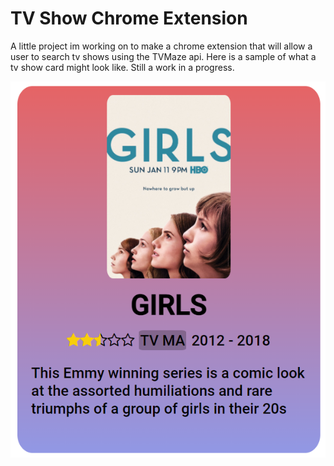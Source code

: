 # TV Show Chrome Extension

A little project im working on to make a chrome extension that will allow a user to search tv shows using the TVMaze api. Here is a sample of what a tv show card might look like. Still a work in a progress.


![alt text](https://github.com/MatthewJMoreno/tvshowextension/blob/main/images/example.png)
